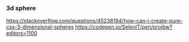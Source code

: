 ### 3d sphere

https://stackoverflow.com/questions/45238194/how-can-i-create-pure-css-3-dimensional-spheres
https://codepen.io/SelenIT/pen/projbw?editors=1100